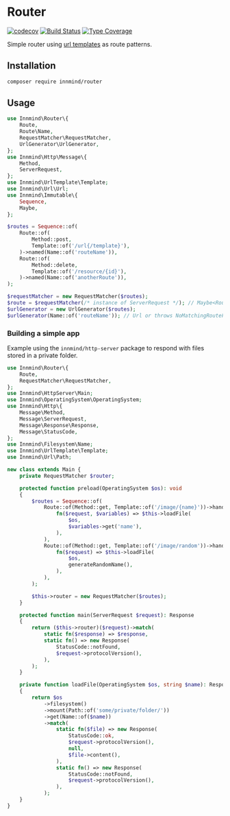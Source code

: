 # Router

[![codecov](https://codecov.io/gh/Innmind/Router/branch/develop/graph/badge.svg?branch=master)](https://codecov.io/gh/Innmind/Router)
[![Build Status](https://github.com/Innmind/Router/workflows/CI/badge.svg)](https://github.com/Innmind/Router/actions?query=workflow%3ACI)
[![Type Coverage](https://shepherd.dev/github/Innmind/Router/coverage.svg)](https://shepherd.dev/github/Innmind/Router)

Simple router using [url templates](https://github.com/Innmind/UrlTemplate) as route patterns.

## Installation

```sh
composer require innmind/router
```

## Usage

```php
use Innmind\Router\{
    Route,
    Route\Name,
    RequestMatcher\RequestMatcher,
    UrlGenerator\UrlGenerator,
};
use Innmind\Http\Message\{
    Method,
    ServerRequest,
};
use Innmind\UrlTemplate\Template;
use Innmind\Url\Url;
use Innmind\Immutable\{
    Sequence,
    Maybe,
};

$routes = Sequence::of(
    Route::of(
        Method::post,
        Template::of('/url{/template}'),
    )->named(Name::of('routeName')),
    Route::of(
        Method::delete,
        Template::of('/resource/{id}'),
    )->named(Name::of('anotherRoute')),
);

$requestMatcher = new RequestMatcher($routes);
$route = $requestMatcher(/* instance of ServerRequest */); // Maybe<Route>
$urlGenerator = new UrlGenerator($routes);
$urlGenerator(Name::of('routeName')); // Url or throws NoMatchingRouteFound
```

### Building a simple app

Example using the `innmind/http-server` package to respond with files stored in a private folder.

```php
use Innmind\Router\{
    Route,
    RequestMatcher\RequestMatcher,
};
use Innmind\HttpServer\Main;
use Innmind\OperatingSystem\OperatingSystem;
use Innmind\Http\{
    Message\Method,
    Message\ServerRequest,
    Message\Response\Response,
    Message\StatusCode,
};
use Innmind\Filesystem\Name;
use Innmind\UrlTemplate\Template;
use Innmind\Url\Path;

new class extends Main {
    private RequestMatcher $router;

    protected function preload(OperatingSystem $os): void
    {
        $routes = Sequence::of(
            Route::of(Method::get, Template::of('/image/{name}'))->handle(
                fn($request, $variables) => $this->loadFile(
                    $os,
                    $variables->get('name'),
                ),
            ),
            Route::of(Method::get, Template::of('/image/random'))->handle(
                fn($request) => $this->loadFile(
                    $os,
                    generateRandomName(),
                ),
            ),
        );

        $this->router = new RequestMatcher($routes);
    }

    protected function main(ServerRequest $request): Response
    {
        return ($this->router)($request)->match(
            static fn($response) => $response,
            static fn() => new Response(
                StatusCode::notFound,
                $request->protocolVersion(),
            ),
        );
    }

    private function loadFile(OperatingSystem $os, string $name): Response
    {
        return $os
            ->filesystem()
            ->mount(Path::of('some/private/folder/'))
            ->get(Name::of($name))
            ->match(
                static fn($file) => new Response(
                    StatusCode::ok,
                    $request->protocolVersion(),
                    null,
                    $file->content(),
                ),
                static fn() => new Response(
                    StatusCode::notFound,
                    $request->protocolVersion(),
                ),
            );
    }
}
```
